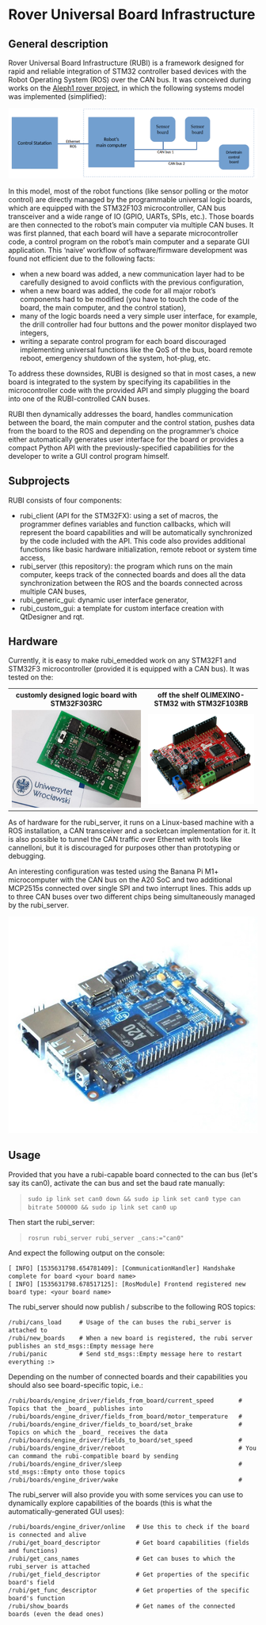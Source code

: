 
# Rover Universal Board Infrastructure

## General description

Rover Universal Board Infrastructure (RUBI) is a framework designed for rapid and reliable integration of
STM32 controller based devices with the Robot Operating System (ROS) over the CAN bus.
It was conceived during works on the [Aleph1 rover project](http://continuum.uni.wroc.pl), in which the following systems model was implemented (simplified):

![alt text](doc/general_arch.png "Aleph1's sensors architecture")

In this model, most of the robot functions (like sensor polling or the motor control) are directly managed by the programmable universal logic boards, which are equipped with the STM32F103 microcontroller, CAN bus transceiver and a wide range of IO (GPIO, UARTs, SPIs, etc.). Those boards are then connected to the robot’s main computer via multiple CAN buses. It was first planned, that each board will have a separate microcontroller code, a control program on the robot’s main computer and a separate GUI application. This ‘naive’ workflow of software/firmware development was found not efficient due to the following facts:

- when a new board was added, a new communication layer had to be carefully designed to avoid conflicts with the previous configuration,
- when a new board was added, the code for all major robot’s components had to be modified (you have to touch the code of the board, the main computer, and the control station),
- many of the logic boards need a very simple user interface, for example, the drill controller had four buttons and the power monitor displayed two integers,
- writing a separate control program for each board discouraged implementing universal functions like the QoS of the bus, board remote reboot, emergency shutdown of the system, hot-plug, etc.

To address these downsides, RUBI is designed so that in most cases, a new board is integrated to the system by specifying its capabilities in the microcontroller code with the provided API and simply plugging the board into one of the RUBI-controlled CAN buses.

RUBI then dynamically addresses the board, handles communication between the board, the main computer and the control station, pushes data from the board to the ROS and depending on the programmer’s choice either automatically generates user interface for the board or provides a compact Python API with the previously-specified capabilities for the developer to write a GUI control program himself.

## Subprojects

RUBI consists of four components:

- rubi_client (API for the STM32FX): using a set of macros, the programmer defines variables and function callbacks, which will represent the board capabilities and will be automatically synchronized by the code included with the API. This code also provides additional functions like basic hardware initialization, remote reboot or system time access,
- rubi_server (this repository): the program which runs on the main computer, keeps track of the connected boards and does all the data synchronization between the ROS and the boards connected across multiple CAN buses,
- rubi_generic_gui: dynamic user interface generator,
- rubi_custom_gui: a template for custom interface creation with QtDesigner and rqt.

## Hardware

Currently, it is easy to make rubi_emedded work on any STM32F1 and STM32F3 microcontroller (provided it is equipped with a CAN bus). It was tested on the:

<table>
    <tr>
        <th> customly designed logic board with STM32F303RC </th>
        <th> off the shelf OLIMEXINO-STM32 with STM32F103RB </th>
    </tr>
    <tr>
        <td> <img src="doc/uwr.jpg"/ height="81.5%"> </td>
        <td> <img src="doc/olimex.jpg" /> </td>
    </tr>
</table>


As of hardware for the rubi_server, it runs on a Linux-based machine with a ROS installation, a CAN transceiver and a socketcan implementation for it. It is also possible to tunnel the CAN traffic over Ethernet with tools like cannelloni, but it is discouraged for purposes other than prototyping or debugging.

An interesting configuration was tested using the Banana Pi M1+ microcomputer with the CAN bus on the A20 SoC and two additional MCP2515s connected over single SPI and two interrupt lines. This adds up to three CAN buses over two different chips being simultaneously managed by the rubi_server.

![alt text](doc/banana.jpg "")

## Usage

Provided that you have a rubi-capable board connected to the can bus (let's say its can0), activate the can bus and set the baud rate manually:

>`sudo ip link set can0 down && sudo ip link set can0 type can bitrate 500000 && sudo ip link set can0 up`

Then start the rubi_server:

>`rosrun rubi_server rubi_server _cans:="can0"`

And expect the following output on the console:

```
[ INFO] [1535631798.654781409]: [CommunicationHandler] Handshake complete for board <your board name>
[ INFO] [1535631798.678517125]: [RosModule] Frontend registered new board type: <your board name>
```

The rubi_server should now publish / subscribe to the following ROS topics:

```
/rubi/cans_load     # Usage of the can buses the rubi_server is attached to
/rubi/new_boards    # When a new board is registered, the rubi server publishes an std_msgs::Empty message here
/rubi/panic         # Send std_msgs::Empty message here to restart everything :>
```

Depending on the number of connected boards and their capabilities you should also see board-specific topic, i.e.:

```
/rubi/boards/engine_driver/fields_from_board/current_speed       # Topics that the _board_ publishes into
/rubi/boards/engine_driver/fields_from_board/motor_temperature   #
/rubi/boards/engine_driver/fields_to_board/set_brake             # Topics on which the _board_ receives the data
/rubi/boards/engine_driver/fields_to_board/set_speed             #
/rubi/boards/engine_driver/reboot                                # You can command the rubi-compatible board by sending
/rubi/boards/engine_driver/sleep                                 # std_msgs::Empty onto those topics
/rubi/boards/engine_driver/wake                                  #
```

The rubi_server will also provide you with some services you can use to dynamically explore capabilities of the boards (this is what the automatically-generated GUI uses):

```
/rubi/boards/engine_driver/online   # Use this to check if the board is connected and alive
/rubi/get_board_descriptor          # Get board capabilities (fields and functions)
/rubi/get_cans_names                # Get can buses to which the rubi_server is attached
/rubi/get_field_descriptor          # Get properties of the specific board's field
/rubi/get_func_descriptor           # Get properties of the specific board's function
/rubi/show_boards                   # Get names of the connected boards (even the dead ones)